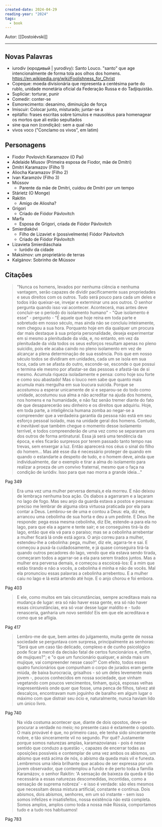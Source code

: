 ```yaml
---
created-date: 2024-04-29
reading-year: "2024"
tags:
  - book
---
```



Autor:  [[Dostoiévski]]

---

## Novas Palavras

- iurodiv (юродивый | yurodivy): Santo Louco. "santo" que age intencionalmente de forma tola aos olhos dos homens. https://en.wikipedia.org/wiki/Foolishness_for_Christ
- Copeque: moeda divisionária que representa a centésima parte do rublo, unidade monetária oficial da Federação Russa e do Tadjiquistão.
- Supliciar: torturar, punir
- Comedir: conter-se
- Esmorecimento: desanimo, diminuição de força
- Imiscuir: Colocar junto, misturado; juntar-se a
- epitáfio: frases escritas sobre túmulos e mausoléus para homenagear os mortos que ali estão sepultados
- sine qua non (condição): sem a qual não
- vivos voco ("Conclamo os vivos", em latim)


## Personagens

- Fiodor Povlovich Karamazov (O Pai)
- Adelaide Miusov (Primeira esposa de Fiodor, mãe de Dmitri)
- Dmitri Karamazov (Filho 1)
- Aliocha Karamazov (Filho 2)
- Ivan Karamzóv (Filho 3)
- Miússov
	- Parente da mãe de Dmitri, cuidou de Dmitri por um tempo
- Stárietz (O Monge)
- Rakitin
	- Amigo de Aliosha?
- Grigori
	- Criado de Fiódor Pávlovitch
- Marfa
	- Esposa de Grigori, criada de Fiódor Pávlovitch
- Smierdiakóvi
	- Filho de Lizaviet e (possivelmente) Fiódor Pávlovitch
	- Criado de Fiódor Pávlovitch
- Lizavieta Smierdiáschaia
	- Iuródiv da cidade
- Maksímov: um proprietário de terras
- Kalgánov: Sobrinho de Miússov


## Citações


> "Nunca os homens, levados por nenhuma ciência e nenhuma vantagem, serão capazes de dividir pacificamente suas propriedades e seus direitos com os outros. Tudo será pouco para cada um deles e todos irão queixar-se, invejar e exterminar uns aos outros. O senhor pergunta quando isso vai acontecer. Acontecerá, mas antes deve concluir-se o período do isolamento humano" - "Que isolamento é esse" - pergunto - "É aquele que hoje reina em toda parte e sobretudo em nosso século, mas ainda não se concluiu inteiramente, nem chegou a sua hora. Porquanto hoje em dia qualquer um procura dar mais destaque à sua própria personalidade, deseja experimentar em si mesmo a plenitudade da vida, e, no entanto, em vez da plenitudade da vida todos os seus esforços resultam apenas no pleno suicídio, pois ele acaba caindo no pleno isolamento em vez de alcançar a plena determinação de sua essência. Pois que em nosso século todos se dividiram em unidades, cada um se isola em sua toca, cada um se afasta do outro, esconde-se, esconde o que possui e termina ele mesmo por afastar-se das pessoas e afastá-las de si mesmo. Acumula riqueza isoladamente e pensa: como hoje sou forte e como sou abastado! Mas o louco nem sabe que quanto mais acumula mais mergulha em sua loucura suicida. Porque se acostumou a esperar unicamente de si e separou-se do todo como unidade, acostumou sua alma a não acreditar na ajuda dos homens, nos homens e na humanidade, e não faz senão tremer diante do fato de que desaparecerão seu dinheiro e os direitos que adquiriu. Hoje, em toda parte, a inteligência humana zomba ao negar-se a compreender que a verdadeira garantia da pessoa não está em seu esforço pessoal isolado, mas na unidade geral dos homens. Contudo, é inevitável que também chegue o momento desse isolamento terrível, e todos compreenderão de uma vez como se separaram uns dos outros de forma antinatural. Essa já será uma tendência da época, e eles ficarão surpresos por terem passado tanto tempo nas trevas, sem enxergar a luz. Então aparecerá nos céus o sinal do filho do homem... Mas até esse dia é necessário proteger de quando em quando o estandarte a despeito de tudo, e o homem deve, ainda que individualmente, dar o exemplo e tirar a alma do isolamento para realizar a proeza de um convívo fraternal, mesmo que o faça na condição de iuródiv. Isso para que nao morra a grande ideia..."

Pag 349


>Era uma vez uma mulher perversa demais,e ela morreu. E não deixou de lembraça nenhuma boa ação. Os diabos a agarraram e a laçaram no lago de fogo. Mas seu anjo da guarda estava a postos e pensava: preciso me lembrar de alguma obra virtuosa praticada por ela para contar a Deus. Lembrou-se de uma e contou a Deus: ela, diz ele, arrancou uma cebolinha de sua horta e deu a um pedinte. E Deus lhe responde: pega essa mesma cebolinha, diz Ele, estende-a para ela no lago, para que ela a agarre e tente sair; e se conseguires tirá-la do lago, então que ela vá para o paraíso; mas se a cebolinha arrebentar a mulher ficará lá onde está agora. O anjo correu para a mulher, estendeu-lhe a cebolinha: pega, mulher, diz ele, agarra-te e sai. E começou a puxá-la cuidadosamente, e já quase conseguira tirá-la quando outros pecadores do lago, vendo que ela estava sendo tirada, começaram todos a agarrar-se a ela para serem tirados juntos. Mas a mulher era perversa demais, e começou a escoiceá-los: É a mim que estão tirando e não a vocês, a cebolinha é minha e não de vocês. Mal ela pronunciou essas palavras a cebolinha arrebentou. E a mulher caiu no lago e lá está artendo até hoje. E o anjo chorou e foi embora.

Pág 403


> E ele, como muitos em tais circunstâncias, sempre acreditava mais na mudança de lugar: era só não haver essa gente, era só não haver essas circunstâncias, era só voar desse lugar maldito e - tudo renasceria, ganharia um novo sentido! Eis em que ele acreditava e como que se afligia.

Pág 417



>Lembro-me de que, bem antes do julgamento, muita gente de nossa sociedade se perguntava com surpresa, principalmente as senhoras: "Será que um caso tão delicado, complexo e de cunho psicológico pode ficar à mercê da decisão fatal de certos funcionários e, enfim, de mujiques?"; e "o que um funcionário qualquer, e ainda mais um mujique, vai compreender nesse caso?" Com efeito, todos esses quatro funcionários que compunham o corpo de jurados eram gente miúda, de baixa burocracia, grisalhos - só um deles levemente mais jovem -, poucos conhecidos em nossa sociedade, que vinham vegetando com poucos vencimentos, tinham, quiçá, esposas velhas inapresentáveis onde quer que fosse, uma penca de filhos, talvez até descalços, encontravam num joguinho de baralho em algum lugar o máximo com que distrair seu ócio e, naturalmente, nunca haviam lido um único livro.

Pág 740


> Na vida costuma acontecer que, diante de dois opostos, deve-se procurar a verdade no meio; no presente caso é extamente o oposto. O mais provável é que, no primeiro caso, ele tenha sido sinceramente nobre, e tão sinceramente vil no segundo. Por quê? Justamente porque somos naturezas amplas, karamazovianas - pois é nesse sentido que conduzo a questão -, capazes de encerrar todas as oposições possíveis e contemplar de uma vez ambos os abismos, um abismo que está acima de nós, o abismo da queda mais vil e funesta. Lembremos uma ideia brilhante que acabou de ser expressa por um jovem observador, que contemplou a fundo e de perto toda a família Karamázov, o senhor Rakítin: 'A sensação de baixeza da queda é tão necessária a essas naturezas descomedidas, incontidas, como a sensação de suprema nobreza' - e isso é verdade: são eles mesmos que necessitam dessa mistura artificial, constante e contínua. Dois abismos, dois abismos, senhores, em um só instante - sem isso somos infelizes e insatisfeitos, nossa existência não está completa. Somos amplos, amplos como toda a nossa mãe Rússia, comportamos tudo e a tudo nos habituamos!

Pág 783